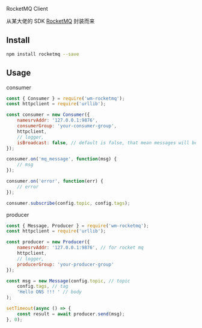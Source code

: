 RocketMQ Client

从某大佬的 SDK [RocketMQ](https://www.npmjs.com/package/rocketmq) 封装而来

## Install

```sh
npm install rocketmq --save
```

## Usage

consumer

```javascript
const { Consumer } = require('wm-rocketmq');
const httpclient = require('urllib');

const consumer = new Consumer({
    namesrvAddr: '127.0.0.1:9876',
    consumerGroup: 'your-consumer-group',
    httpclient,
    // logger, 
    isBroadcast: false, // default is false, that mean messages will be pushed to consumer cluster only once.
});

consumer.on('mq_message', function(msg) {
    // msg
});

consumer.on('error', function(err) {
    // error
});

consumer.subscribe(config.topic, config.tags);
```

producer

```javascript
const { Message, Producer } = require('wm-rocketmq');
const httpclient = require('urllib');

const producer = new Producer({
    namesrvAddr: '127.0.0.1:9876', // for rocket mq
    httpclient,
    // logger, 
    producerGroup: 'your-producer-group'
});

const msg = new Message(config.topic, // topic
    config.tags, // tag
    'Hello ONS !!! ' // body
);

setTimeout(async () => {
    const result = await producer.send(msg);
}, 0);
```